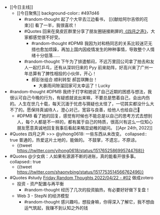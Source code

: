 - [[今日主线]]
	- [[今日聚焦]]
	  background-color:: #497d46
		- #random-thought 起了个大早去江边看书， [[《献给阿尔吉侬的花束》]] 看了一半，我很喜欢！
		- #Quotes 回来在臭皮匠群里分享了朋友圈链接刷屏的[《四月之声》](https://www.aetherhjf.com/pages/guide)，大家都感觉很不好受。
			- #random-thought #DPMB 我因为对和杨同志的关系比较迷茫无措也愈加烦躁，再加上国内因疫情发生的种种事情，导致整个人情绪十分低落……
		- #random-thought 下午为了排遣郁闷，不远万里回公司拿了拍去和友人一起打乒乓，还有从深圳归来的 Pyy 前来助阵，好高兴来了广州一年总算有了脾性相投的小伙伴，开心！
			- 郝彭张组合 顺利转型 郝芸琪舞台！
				- 大暴雨间隙溜回家可太幸运了！Lucky
- #random-thought #DPMB 我终于打字和她说了自己近期的困惑与想法，我很认可自己今晚的行为，有疑惑就说出来嘛，不要总是憋着自己，会出内伤的。人生在世几十载，每天沉湎于忧虑与猜疑也太怪了，一切其实都没什么大不了的。愿保持真诚待人，澄心对己，宽容与良善，给他人也给自己🎈
	- #DPMB 看了她的回复，感觉有时候也不能总是以自己的思考方式去想别人，每个人都是不一样的，都有属于自己的特质，很高兴有这么一位知心朋友愿意真诚地回复我事后看起来略显幼稚的疑问。 [[Apr 24th, 2022]]
- #Quotes 四月之声 >>> @yihong0618: 一些东西从未改变。
  collapsed:: true
  普通的，热爱这片土地的，能做的。
  不鼓掌，不遗忘，不原谅。
	- {{tweet https://twitter.com/yihong0618/status/1517652586995744768}}
- #Quotes @少女病：人如果有源源不断的进账，真的能看开很多事。
  collapsed:: true
	- {{tweet https://twitter.com/shaonvbing/status/1517753514566762496}}
- #Quotes #study [Friday Random Thoughts 2022/04/22 - #02](https://jiayuan.zhubai.love/posts/2129335587181633536) 做成zotero
	- 投资 - 资产配置与再平衡
		- #random-thought 经历了几次的投资脑热，有必要好好做下复盘！
	- Web 3 - StepN 的经济模型
		- #random-thought 感兴趣吗，想投身嘛，你得深入了解它，我不想由运气筑起，我赚不到认知之外的钱